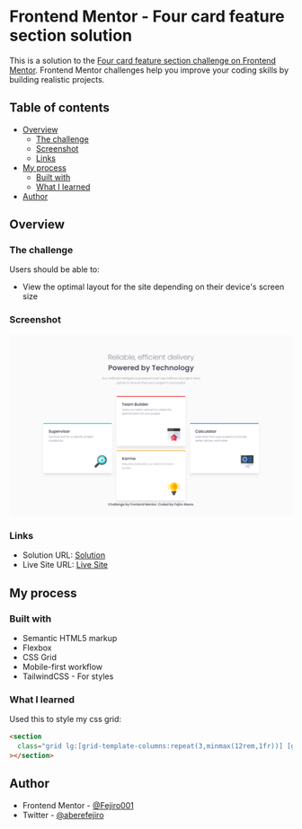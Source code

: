 # Frontend Mentor - Four card feature section solution

This is a solution to the [Four card feature section challenge on Frontend Mentor](https://www.frontendmentor.io/challenges/four-card-feature-section-weK1eFYK). Frontend Mentor challenges help you improve your coding skills by building realistic projects.

## Table of contents

- [Overview](#overview)
  - [The challenge](#the-challenge)
  - [Screenshot](#screenshot)
  - [Links](#links)
- [My process](#my-process)
  - [Built with](#built-with)
  - [What I learned](#what-i-learned)
- [Author](#author)

## Overview

### The challenge

Users should be able to:

- View the optimal layout for the site depending on their device's screen size

### Screenshot

![](./design/screenshot.png)

### Links

- Solution URL: [Solution]()
- Live Site URL: [Live Site](https://fejiro001.github.io/four-card-feature-section-master/)

## My process

### Built with

- Semantic HTML5 markup
- Flexbox
- CSS Grid
- Mobile-first workflow
- TailwindCSS - For styles

### What I learned

Used this to style my css grid:

```html
<section
  class="grid lg:[grid-template-columns:repeat(3,minmax(12rem,1fr))] [grid-template-columns:repeat(1,minmax(12rem,1fr))] gap-[1.3rem] items-center"
></section>
```

## Author

- Frontend Mentor - [@Fejiro001](https://www.frontendmentor.io/profile/Fejiro001)
- Twitter - [@aberefejiro](https://www.twitter.com/aberefejiro)


